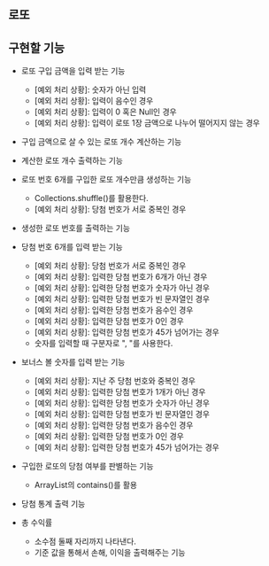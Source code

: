 ## 로또

## 구현할 기능

- 로또 구입 금액을 입력 받는 기능
    - [예외 처리 상황]: 숫자가 아닌 입력
    - [예외 처리 상황]: 입력이 음수인 경우
    - [예외 처리 상황]: 입력이 0 혹은 Null인 경우
    - [예외 처리 상황]: 입력이 로또 1장 금액으로 나누어 떨어지지 않는 경우

- 구입 금액으로 살 수 있는 로또 개수 계산하는 기능

- 계산한 로또 개수 출력하는 기능

- 로또 번호 6개를 구입한 로또 개수만큼 생성하는 기능
    - Collections.shuffle()를 활용한다.
    - [예외 처리 상황]: 당첨 번호가 서로 중복인 경우

- 생성한 로또 번호를 출력하는 기능

- 당첨 번호 6개를 입력 받는 기능
    - [예외 처리 상황]: 당첨 번호가 서로 중복인 경우
    - [예외 처리 상황]: 입력한 당첨 번호가 6개가 아닌 경우
    - [예외 처리 상황]: 입력한 당첨 번호가 숫자가 아닌 경우
    - [예외 처리 상황]: 입력한 당첨 번호가 빈 문자열인 경우
    - [예외 처리 상황]: 입력한 당첨 번호가 음수인 경우
    - [예외 처리 상황]: 입력한 당첨 번호가 0인 경우
    - [예외 처리 상황]: 입력한 당첨 번호가 45가 넘어가는 경우
    - 숫자를 입력할 때 구분자로 ", "를 사용한다.

- 보너스 볼 숫자를 입력 받는 기능
    - [예외 처리 상황]: 지난 주 당첨 번호와 중복인 경우
    - [예외 처리 상황]: 입력한 당첨 번호가 1개가 아닌 경우
    - [예외 처리 상황]: 입력한 당첨 번호가 숫자가 아닌 경우
    - [예외 처리 상황]: 입력한 당첨 번호가 빈 문자열인 경우
    - [예외 처리 상황]: 입력한 당첨 번호가 음수인 경우
    - [예외 처리 상황]: 입력한 당첨 번호가 0인 경우
    - [예외 처리 상황]: 입력한 당첨 번호가 45가 넘어가는 경우


- 구입한 로또의 당첨 여부를 판별하는 기능
    - ArrayList의 contains()를 활용

- 당첨 통계 출력 기능

- 총 수익률
    - 소수점 둘째 자리까지 나타낸다.
    - 기준 값을 통해서 손해, 이익을 출력해주는 기능

